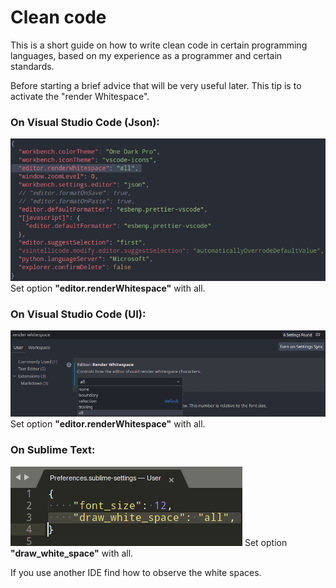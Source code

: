 # Clean code
This is a short guide on how to write clean code in certain programming languages, based on my experience as a programmer and certain standards.

Before starting a brief advice that will be very useful later. This tip is to activate the "render Whitespace".

### On Visual Studio Code (Json):
![](https://raw.githubusercontent.com/Snows02/Clean-code/main/Screenshot_20210227_121522.png)
Set option **"editor.renderWhitespace"** with all.

### On Visual Studio Code (UI):
![](https://raw.githubusercontent.com/Snows02/Clean-code/main/Screenshot_20210227_122439.png)
Set option **"editor.renderWhitespace"** with all.

### On Sublime Text:
![](https://raw.githubusercontent.com/Snows02/Clean-code/main/Screenshot_20210227_123223.png)
Set option **"draw_white_space"** with all.

If you use another IDE find how to observe the white spaces.
